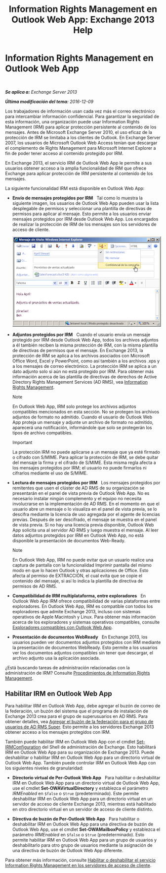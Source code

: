 ﻿---
title: 'Information Rights Management en Outlook Web App: Exchange 2013 Help'
TOCTitle: Information Rights Management en Outlook Web App
ms:assetid: 60a49dab-17ac-4d2c-9b41-7d87250d6c00
ms:mtpsurl: https://technet.microsoft.com/es-es/library/Dd876891(v=EXCHG.150)
ms:contentKeyID: 49895662
ms.date: 04/23/2018
mtps_version: v=EXCHG.150
ms.translationtype: HT
---

# Information Rights Management en Outlook Web App

 

_**Se aplica a:** Exchange Server 2013_

_**Última modificación del tema:** 2016-12-09_

Los trabajadores de información usan cada vez más el correo electrónico para intercambiar información confidencial. Para garantizar la seguridad de esta información, una organización puede usar Information Rights Management (IRM) para aplicar protección persistente al contenido de los mensajes. Antes de Microsoft Exchange Server 2010, el uso eficaz de la protección de IRM se limitaba a los clientes de Outlook. En Exchange Server 2007, los usuarios de Microsoft Outlook Web Access tenían que descargar el complemento de Rights Management para Microsoft Internet Explorer a fin de poder tener acceso al contenido protegido por IRM.

En Exchange 2013, el servicio IRM de Outlook Web App le permite a sus usuarios obtener acceso a la amplia funcionalidad de IRM que ofrece Exchange para aplicar protección de IRM persistente al contenido de los mensajes.

La siguiente funcionalidad IRM está disponible en Outlook Web App:

  - **Envío de mensajes protegidos por IRM**   Tal como lo muestra la siguiente imagen, los usuarios de Outlook Web App pueden usar la lista desplegable de permisos y seleccionar una plantilla de directivas de permisos para aplicar al mensaje. Esto permite a los usuarios enviar mensajes protegidos por IRM desde Outlook Web App. Los encargados de realizar la protección de IRM de los mensajes son los servidores de acceso de cliente.
    
    ![Envío de un mensaje protegido mediante IRM desde OWA](images/Dd876891.fa8cabb5-c049-46dc-8b29-9d9957dbfd3e(EXCHG.150).gif "Envío de un mensaje protegido mediante IRM desde OWA")  

  - **Adjuntos protegidos por IRM**   Cuando el usuario envía un mensaje protegido por IRM desde Outlook Web App, todos los archivos adjuntos a él también reciben la misma protección de IRM, con la misma plantilla de directivas de permisos que el mensaje. En Exchange 2013, la protección de IRM se aplica a los archivos asociados con Microsoft Office Word, Excel y PowerPoint, como así también a los archivos .xps y a los mensajes de correo electrónico. La protección IRM se aplica a un dato adjunto solo si aún no está protegido por IRM. Para obtener más información acerca de las plantilla de directivas de derechos de Active Directory Rights Management Services (AD RMS), vea [Information Rights Management](information-rights-management-exchange-2013-help.md).
    

    > [!NOTE]
    > En Outlook Web App, IRM solo protege los archivos adjuntos compatibles mencionados en esta sección. No se protegen los archivos adjuntos de formato no admitido. Cuando el usuario de Outlook Web App proteja un mensaje y adjunte un archivo de formato no admitido, aparecerá una notificación, informándole que solo se protegerán los tipos de archivo compatibles.

    

    > [!IMPORTANT]
    > La protección IRM no puede aplicarse a un mensaje que ya esté firmado o cifrado con S/MIME. Para aplicar la protección de IRM, se debe quitar del mensaje la firma y el cifrado de S/MIME. Esta misma regla afecta a los mensajes protegidos por IRM; el usuario no puede firmarlos ni cifrarlos mediante el uso de S/MIME.



  - **Lectura de mensajes protegidos por IRM**   Los mensajes protegidos por remitentes que usen el clúster de AD RMS de su organización se presentarán en el panel de vista previa de Outlook Web App. No es necesario instalar ningún complemento y el equipo no necesita involucrarse en la implementación de AD RMS. En el momento en que el usuario abre un mensaje o lo visualiza en el panel de vista previa, se lo descifra mediante la licencia de uso agregada por el agente de licencias previas. Después de ser descifrado, el mensaje se muestra en el panel de vista previa. Si no hay una licencia previa disponible, Outlook Web App solicita una al servidor AD RMS y luego muestra el mensaje. Al leer datos adjuntos protegidos por IRM en Outlook Web App, no está disponible la presentación de documentos Web-Ready.
    

    > [!NOTE]
    > En Outlook Web App, IRM no puede evitar que un usuario realice una captura de pantalla con la funcionalidad Imprimir pantalla del mismo modo en que lo hacen Outlook y otras aplicaciones de Office. Esto afecta al permiso de EXTRACCIÓN, el cual evita que se copie el contenido del mensaje, si así lo indica la plantilla de directiva de permisos de AD&nbsp;RMS.



  - **Compatibilidad de IRM multiplataforma, entre exploradores**   En Outlook Web App IRM ofrece compatibilidad de varias plataformas entre exploradores. En Outlook Web App, IRM es compatible con todos los exploradores que admite Exchange 2013, incluso con sistemas operativos de Apple Macintosh y Linux. Para obtener más información acerca de los exploradores y sistemas operativos compatibles, consulte [Exploradores compatibles con Outlook Web App](https://go.microsoft.com/fwlink/p/?linkid=129362).

  - **Presentación de documentos WebReady**   En Exchange 2013, los usuarios pueden ver documentos adjuntos protegidos con IRM mediante la presentación de documentos WebReady. Esto permite a los usuarios ver los documentos adjuntos compatibles sin tener que descargar, el archivo adjunto usa la aplicación asociada.

¿Está buscando tareas de administración relacionadas con la administración de IRM? Consulte [Procedimientos de Information Rights Management](information-rights-management-procedures-exchange-2013-help.md).

## Habilitar IRM en Outlook Web App

Para habilitar IRM en Outlook Web App, debe agregar el buzón de correo de la federación, un buzón del sistema que el programa de instalación de Exchange 2013 crea para el grupo de superusuarios en AD RMS. Para obtener detalles, vea [Agregar el buzón de la federación para el grupo de usuarios de AD RMS Super](add-the-federation-mailbox-to-the-ad-rms-super-users-group-exchange-2013-help.md). Esto permite a los servidores Exchange 2013 obtener acceso a los mensajes protegidos con IRM.

También puede habilitar IRM en Outlook Web App con el cmdlet [Set-IRMConfiguration](https://technet.microsoft.com/es-es/library/dd979792\(v=exchg.150\)) del Shell de administración de Exchange. Esto habilitará IRM en Outlook Web App para su organización de Exchange 2013. Puede deshabilitar o habilitar IRM en Outlook Web App para un directorio virtual de Outlook Web App. También puede controlar IRM en Outlook Web App con los siguientes niveles de granularidad:

  - **Directorio virtual de Per-Outlook Web App**   Para habilitar o deshabilitar IRM en Outlook Web App para un directorio virtual de Outlook Web App, use el cmdlet **Set-OWAVirtualDirectory** y establezca el parámetro *IRMEnabled* en `$false` o `$true` (predeterminado). Este permite deshabilitar IRM en Outlook Web App para un directorio virtual en un servidor de acceso de cliente Exchange 2013, mientras está habilitado en otro directorio virtual en un servidor de acceso de cliente distinto.

  - **Directiva de buzón de Per-Outlook Web App**   Para habilitar o deshabilitar IRM en Outlook Web App para una directiva de buzón de Outlook Web App, use el cmdlet **Set-OWAMailboxPolicy** y establezca el parámetro *IRMEnabled* en `$false` o `$true` (predeterminado). Esto permite habilitar IRM en Outlook Web App para un grupo de usuarios y deshabilitarlo para otro grupo de usuarios mediante la asignación de una directiva de buzón de Outlook Web App diferente.

Para obtener más información, consulte [Habilitar o deshabilitar el servicio Information Rights Management en los servidores de acceso de cliente](enable-or-disable-information-rights-management-on-client-access-servers-exchange-2013-help.md).

